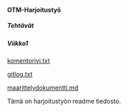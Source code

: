 #### OTM-Harjoitustyö
##### Tehtävät
##### Viikko1
[komentorivi.txt](https://github.com/JukkaRautaoja/otm-harjoitustyo/blob/master/laskarit/viikko1/komentorivi.txt)

[gitlog.txt](https://github.com/JukkaRautaoja/otm-harjoitustyo/blob/master/laskarit/viikko1/gitlog.txt)

[maarittelydokumentti.md](https://github.com/JukkaRautaoja/otm-harjoitustyo/blob/master/dokumentointi/maarittelydokumentti.md)

Tämä on harjoitustyön readme tiedosto.
